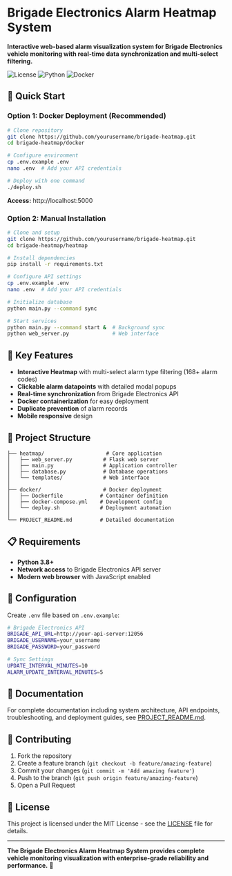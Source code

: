 # Brigade Electronics Alarm Heatmap System

**Interactive web-based alarm visualization system for Brigade Electronics vehicle monitoring with real-time data synchronization and multi-select filtering.**

![License](https://img.shields.io/badge/license-MIT-blue.svg)
![Python](https://img.shields.io/badge/python-3.8%2B-blue.svg)
![Docker](https://img.shields.io/badge/docker-ready-green.svg)

## 🚀 Quick Start

### Option 1: Docker Deployment (Recommended)
```bash
# Clone repository
git clone https://github.com/yourusername/brigade-heatmap.git
cd brigade-heatmap/docker

# Configure environment
cp .env.example .env
nano .env  # Add your API credentials

# Deploy with one command
./deploy.sh
```

**Access:** http://localhost:5000

### Option 2: Manual Installation
```bash
# Clone and setup
git clone https://github.com/yourusername/brigade-heatmap.git
cd brigade-heatmap/heatmap

# Install dependencies
pip install -r requirements.txt

# Configure API settings
cp .env.example .env
nano .env  # Add your API credentials

# Initialize database
python main.py --command sync

# Start services
python main.py --command start &  # Background sync
python web_server.py              # Web interface
```

## 🌟 Key Features

- **Interactive Heatmap** with multi-select alarm type filtering (168+ alarm codes)
- **Clickable alarm datapoints** with detailed modal popups
- **Real-time synchronization** from Brigade Electronics API
- **Docker containerization** for easy deployment
- **Duplicate prevention** of alarm records
- **Mobile responsive** design

## 📁 Project Structure

```
├── heatmap/                    # Core application
│   ├── web_server.py          # Flask web server
│   ├── main.py                # Application controller
│   ├── database.py            # Database operations
│   └── templates/             # Web interface
│
├── docker/                    # Docker deployment
│   ├── Dockerfile            # Container definition
│   ├── docker-compose.yml    # Development config
│   └── deploy.sh             # Deployment automation
│
└── PROJECT_README.md         # Detailed documentation
```

## 📋 Requirements

- **Python 3.8+**
- **Network access** to Brigade Electronics API server
- **Modern web browser** with JavaScript enabled

## 🔧 Configuration

Create `.env` file based on `.env.example`:

```bash
# Brigade Electronics API
BRIGADE_API_URL=http://your-api-server:12056
BRIGADE_USERNAME=your_username  
BRIGADE_PASSWORD=your_password

# Sync Settings
UPDATE_INTERVAL_MINUTES=10
ALARM_UPDATE_INTERVAL_MINUTES=5
```

## 📖 Documentation

For complete documentation including system architecture, API endpoints, troubleshooting, and deployment guides, see [PROJECT_README.md](PROJECT_README.md).

## 🤝 Contributing

1. Fork the repository
2. Create a feature branch (`git checkout -b feature/amazing-feature`)
3. Commit your changes (`git commit -m 'Add amazing feature'`)
4. Push to the branch (`git push origin feature/amazing-feature`)
5. Open a Pull Request

## 📝 License

This project is licensed under the MIT License - see the [LICENSE](LICENSE) file for details.

---

**The Brigade Electronics Alarm Heatmap System provides complete vehicle monitoring visualization with enterprise-grade reliability and performance.** 🚀